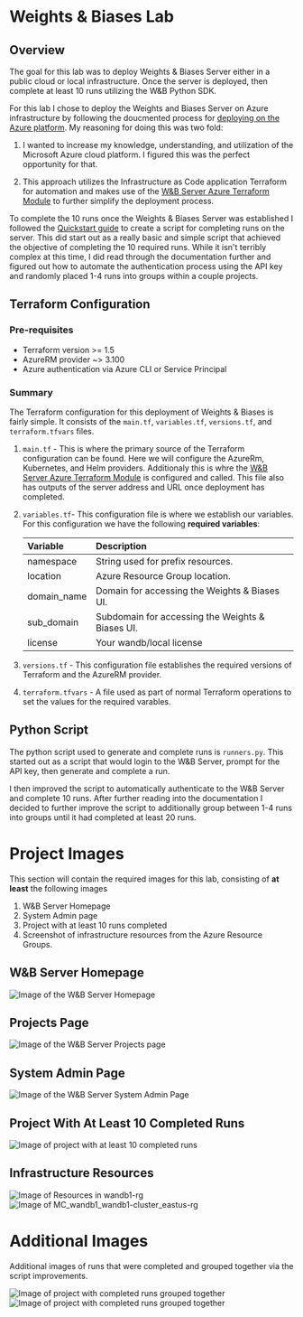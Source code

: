 # Weights & Biases Lab

## Overview

The goal for this lab was to deploy Weights & Biases Server either in a public cloud or local infrastructure. Once the server is deployed, then complete at least 10 runs utilizing the W&B Python SDK.

For this lab I chose to deploy the Weights and Biases Server on Azure infrastructure by following the doucmented process for [deploying on the Azure platform](https://docs.wandb.ai/guides/hosting/self-managed/azure-tf). My reasoning for doing this was two fold:

1. I wanted to increase my knowledge, understanding, and utilization of the Microsoft Azure cloud platform. I figured this was the perfect opportunity for that.

2. This approach utilizes the Infrastructure as Code application Terraform for automation and makes use of the [W&B Server Azure Terraform Module](https://registry.terraform.io/modules/wandb/wandb/azurerm/latest) to further simplify the deployment process.

To complete the 10 runs once the Weights & Biases Server was established I followed the [Quickstart guide](https://docs.wandb.ai/quickstart) to create a script for completing runs on the server. This did start out as a really basic and simple script that achieved the objective of completing the 10 required runs. While it isn't terribly complex at this time, I did read through the documentation further and figured out how to automate the authentication process using the API key and randomly placed 1-4 runs into groups within a couple projects.

## Terraform Configuration

### Pre-requisites

- Terraform version >= 1.5
- AzureRM provider ~> 3.100
- Azure authentication via Azure CLI or Service Principal

### Summary

The Terraform configuration for this deployment of Weights & Biases is fairly simple. It consists of the `main.tf`, `variables.tf`, `versions.tf`, and `terraform.tfvars` files.

1. `main.tf` - This is where the primary source of the Terraform configuration can be found. Here we will configure the AzureRm, Kubernetes, and Helm providers. Additionaly this is whre the [W&B Server Azure Terraform Module](https://registry.terraform.io/modules/wandb/wandb/azurerm/latest) is configured and called. This file also has outputs of the server address and URL once deployment has completed.

2. `variables.tf`- This configuration file is where we establish our variables. For this configuration we have the following **required variables**:

    | Variable | Description |
    | :-------- | :----------- |
    | namespace | String used for prefix resources. |
    | location | Azure Resource Group location. |
    | domain_name | Domain for accessing the Weights & Biases UI.|
    | sub_domain | Subdomain for accessing the Weights & Biases UI. |
    | license | Your wandb/local license |

3. `versions.tf` - This configuration file establishes the required versions of Terraform and the AzureRM  provider.

4. `terraform.tfvars` - A file used as part of normal Terraform operations to set the values for the required varables.

## Python Script

The python script used to generate and complete runs is `runners.py`. This started out as a script that would login to the W&B Server, prompt for the API key, then generate and complete a run.

I then improved the script to automatically authenticate to the W&B Server and complete 10 runs. After further reading into the documentation I decided to further improve the script to additionally group between 1-4 runs into groups until it had completed at least 20 runs.

# Project Images

This section will contain the required images for this lab, consisting of **at least** the following images

1. W&B Server Homepage
2. System Admin page
3. Project with at least 10 runs completed
4. Screenshot of infrastructure resources from the Azure Resource Groups.

## W&B Server Homepage

![Image of the W&B Server Homepage](images/home.png)

## Projects Page

![Image of the W&B Server Projects page](images/projects.png)

## System Admin Page

![Image of the W&B Server System Admin Page](images/sysadmin.png)

## Project With At Least 10 Completed Runs

![Image of project with at least 10 completed runs](images/all-runs.png)

## Infrastructure Resources

![Image of Resources in wandb1-rg](images/wandb1-rg.png)
![Image of MC_wandb1_wandb1-cluster_eastus-rg](images/mc_wandb1_wandb1-cluster_eastus-rg.png)

# Additional Images

Additional images of runs that were completed and grouped together via the script improvements.

![Image of project with completed runs grouped together](images/group-lab.png)
![Image of project with completed runs grouped together](images/group-lab2.png)
